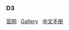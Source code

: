 ### D3
[官网](https://d3js.org/) &nbsp;
[Gallery](https://github.com/d3/d3/wiki/Gallery) &nbsp;
[中文手册](https://github.com/d3/d3/wiki/API--%E4%B8%AD%E6%96%87%E6%89%8B%E5%86%8C)
